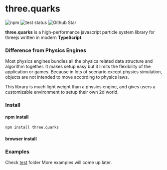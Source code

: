 # three.quarks
![npm](https://img.shields.io/npm/v/three.quarks.svg)
![test status](https://travis-ci.org/Alchemist0823/three.quarks.svg?branch=master)
![Github Star](https://img.shields.io/github/stars/Alchemist0823/three.quarks.svg?style=social)

**three.quarks** is a high-performance javascript particle system library for threejs written in modern **TypeScript**.

### Difference from Physics Engines

Most physics engines bundles all the physics related data structure and 
algorithm together. It makes setup easy but it limits the flexibility of
the application or games. Because in lots of scenario except physics simulation,
objects are not intended to move according to physics laws.

This library is much light weight than a physics engine, and gives users a customizable
environment to setup their own 2d world.

### Install
#### npm install
```bash
npm install three.quarks
```

#### browser install

### Examples
Check [test](test) folder
More examples will come up later.
